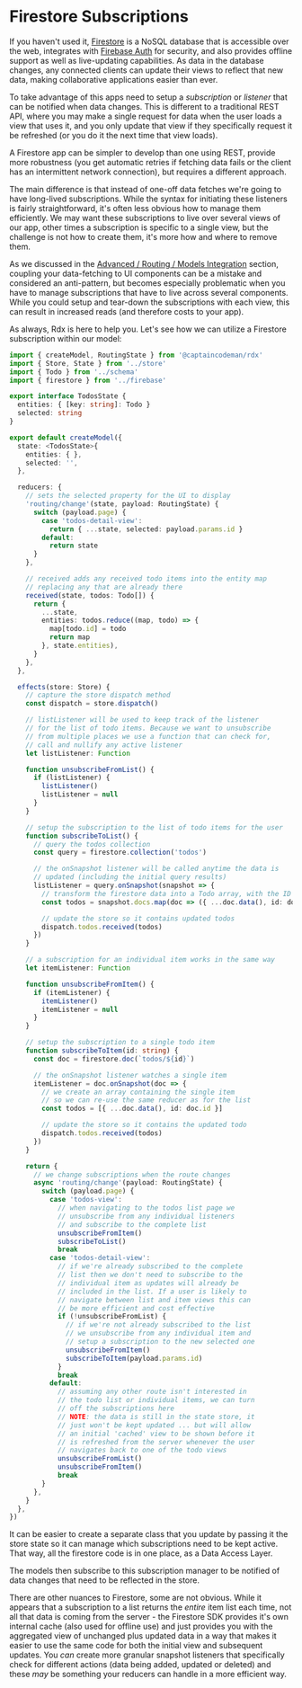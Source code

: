 # Firestore Subscriptions

If you haven't used it, [Firestore](https://firebase.google.com/products/firestore) is a NoSQL database that is accessible over the web, integrates with [Firebase Auth](https://firebase.google.com/products/auth) for security, and also provides offline support as well as live-updating capabilities. As data in the database changes, any connected clients can update their views to reflect that new data, making collaborative applications easier than ever.

To take advantage of this apps need to setup a _subscription_ or _listener_ that can be notified when data changes. This is different to a traditional REST API, where you may make a single request for data when the user loads a view that uses it, and you only update that view if they specifically request it be refreshed (or you do it the next time that view loads).

A Firestore app can be simpler to develop than one using REST, provide more robustness (you get automatic retries if fetching data fails or the client has an intermittent network connection), but requires a different approach.

The main difference is that instead of one-off data fetches we're going to have long-lived subscriptions. While the syntax for initiating these listeners is fairly straightforward, it's often less obvious how to manage them efficiently. We may want these subscriptions to live over several views of our app, other times a subscription is specific to a single view, but the challenge is not how to create them, it's more how and where to remove them.

As we discussed in the [Advanced / Routing / Models Integration](advanced?id=models-integration) section, coupling your data-fetching to UI components can be a mistake and considered an anti-pattern, but becomes especially problematic when you have to manage subscriptions that have to live across several components. While you could setup and tear-down the subscriptions with each view, this can result in increased reads (and therefore costs to your app).

As always, Rdx is here to help you. Let's see how we can utilize a Firestore subscription within our model:

```ts
import { createModel, RoutingState } from '@captaincodeman/rdx'
import { Store, State } from '../store'
import { Todo } from '../schema'
import { firestore } from '../firebase'

export interface TodosState {
  entities: { [key: string]: Todo }
  selected: string
}

export default createModel({
  state: <TodosState>{
    entities: { },
    selected: '',
  },

  reducers: {
    // sets the selected property for the UI to display
    'routing/change'(state, payload: RoutingState) {
      switch (payload.page) {
        case 'todos-detail-view':
          return { ...state, selected: payload.params.id }
        default:
          return state
      }
    },

    // received adds any received todo items into the entity map
    // replacing any that are already there
    received(state, todos: Todo[]) {
      return {
        ...state,
        entities: todos.reduce((map, todo) => {
          map[todo.id] = todo
          return map
        }, state.entities),
      }
    },
  },

  effects(store: Store) {
    // capture the store dispatch method
    const dispatch = store.dispatch()

    // listListener will be used to keep track of the listener
    // for the list of todo items. Because we want to unsubscribe 
    // from multiple places we use a function that can check for,
    // call and nullify any active listener
    let listListener: Function

    function unsubscribeFromList() {
      if (listListener) {
        listListener()
        listListener = null
      }
    }

    // setup the subscription to the list of todo items for the user
    function subscribeToList() {
      // query the todos collection
      const query = firestore.collection('todos')

      // the onSnapshot listener will be called anytime the data is
      // updated (including the initial query results)
      listListener = query.onSnapshot(snapshot => {
        // transform the firestore data into a Todo array, with the ID
        const todos = snapshot.docs.map(doc => ({ ...doc.data(), id: doc.id }))

        // update the store so it contains updated todos
        dispatch.todos.received(todos)
      })
    }

    // a subscription for an individual item works in the same way
    let itemListener: Function

    function unsubscribeFromItem() {
      if (itemListener) {
        itemListener()
        itemListener = null
      }
    }

    // setup the subscription to a single todo item
    function subscribeToItem(id: string) {
      const doc = firestore.doc(`todos/${id}`)

      // the onSnapshot listener watches a single item
      itemListener = doc.onSnapshot(doc => {
        // we create an array containing the single item
        // so we can re-use the same reducer as for the list
        const todos = [{ ...doc.data(), id: doc.id }]

        // update the store so it contains the updated todo
        dispatch.todos.received(todos)
      })
    }

    return {
      // we change subscriptions when the route changes
      async 'routing/change'(payload: RoutingState) {
        switch (payload.page) {
          case 'todos-view':
            // when navigating to the todos list page we
            // unsubscribe from any individual listeners
            // and subscribe to the complete list
            unsubscribeFromItem()
            subscribeToList()
            break
          case 'todos-detail-view':
            // if we're already subscribed to the complete
            // list then we don't need to subscribe to the
            // individual item as updates will already be
            // included in the list. If a user is likely to
            // navigate between list and item views this can
            // be more efficient and cost effective
            if (!unsubscribeFromList) {
              // if we're not already subscribed to the list
              // we unsubscribe from any individual item and
              // setup a subscription to the new selected one
              unsubscribeFromItem()
              subscribeToItem(payload.params.id)
            }
            break
          default:
            // assuming any other route isn't interested in
            // the todo list or individual items, we can turn
            // off the subscriptions here
            // NOTE: the data is still in the state store, it
            // just won't be kept updated ... but will allow
            // an initial 'cached' view to be shown before it
            // is refreshed from the server whenever the user
            // navigates back to one of the todo views
            unsubscribeFromList()
            unsubscribeFromItem()
            break
        }
      },
    }
  },
})
```

It can be easier to create a separate class that you update by passing it the store state so it can manage which subscriptions need to be kept active. That way, all the firestore code is in one place, as a Data Access Layer.

The models then subscribe to this subscription manager to be notified of data changes that need to be reflected in the store.

There are other nuances to Firestore, some are not obvious. While it appears that a subscription to a list returns the _entire_ item list each time, not all that data is coming from the server - the Firestore SDK provides it's own internal cache (also used for offline use) and just provides you with the aggregated view of unchanged plus updated data in a way that makes it easier to use the same code for both the initial view and subsequent updates. You _can_ create more granular snapshot listeners that specifically check for different actions (data being added, updated or deleted) and these _may_ be something your reducers can handle in a more efficient way.